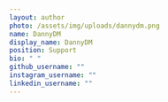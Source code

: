 ```yaml
---
layout: author
photo: /assets/img/uploads/dannydm.png
name: DannyDM
display_name: DannyDM
position: Support
bio: " "
github_username: ""
instagram_username: ""
linkedin_username: ""
---
```

